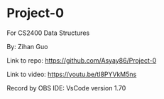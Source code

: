 # Project-0 
For CS2400 Data Structures


By: Zihan Guo



Link to repo: 
https://github.com/Asyay86/Project-0 

Link to video:
https://youtu.be/tI8PYVkM5ns

Record by OBS 
IDE: VsCode version 1.70
